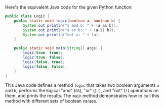  Here's the equivalent Java code for the given Python function:

```java
public class Logic {
    public static void logic(boolean a, boolean b) {
        System.out.println("a and b: " + (a && b));
        System.out.println("a or b: " + (a || b));
        System.out.println("not a: " + !a);
    }

    public static void main(String[] args) {
        logic(true, true);
        logic(true, false);
        logic(false, true);
        logic(false, false);
    }
}
```

This Java code defines a method `logic` that takes two boolean arguments `a` and `b`, performs the logical "and" (`&&`), "or" (`||`), and "not" (`!`) operations on them, and prints the results. The `main` method demonstrates how to call this method with different sets of boolean values.
